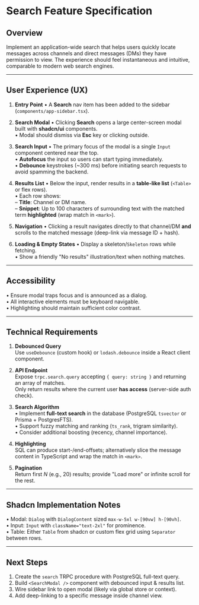 # Search Feature Specification

## Overview

Implement an application-wide search that helps users quickly locate messages across channels and direct messages (DMs) they have permission to view. The experience should feel instantaneous and intuitive, comparable to modern web search engines.

---

## User Experience (UX)

1. **Entry Point**
   • A **Search** nav item has been added to the sidebar (`components/app-sidebar.tsx`).

2. **Search Modal**
   • Clicking **Search** opens a large center-screen modal built with **shadcn/ui** components.  
   • Modal should dismiss via **Esc** key or clicking outside.

3. **Search Input**
   • The primary focus of the modal is a single `Input` component centered near the top.  
   • **Autofocus** the input so users can start typing immediately.  
   • **Debounce** keystrokes (~300 ms) before initiating search requests to avoid spamming the backend.

4. **Results List**
   • Below the input, render results in a **table-like list** (`<Table>` or flex rows).  
   • Each row shows:  
    – **Title**: Channel or DM name.  
    – **Snippet**: Up to 100 characters of surrounding text with the matched term **highlighted** (wrap match in `<mark>`).

5. **Navigation**
   • Clicking a result navigates directly to that channel/DM **and** scrolls to the matched message (deep-link via message ID + hash).

6. **Loading & Empty States**
   • Display a skeleton/`Skeleton` rows while fetching.  
   • Show a friendly "No results" illustration/text when nothing matches.

---

## Accessibility

• Ensure modal traps focus and is announced as a dialog.  
• All interactive elements must be keyboard navigable.  
• Highlighting should maintain sufficient color contrast.

---

## Technical Requirements

1. **Debounced Query**  
   Use `useDebounce` (custom hook) or `lodash.debounce` inside a React client component.

2. **API Endpoint**  
   Expose `trpc.search.query` accepting `{ query: string }` and returning an array of matches.  
   Only return results where the current user **has access** (server-side auth check).

3. **Search Algorithm**  
   • Implement **full-text search** in the database (PostgreSQL `tsvector` or Prisma + PostgresFTS).  
   • Support fuzzy matching and ranking (`ts_rank`, trigram similarity).  
   • Consider additional boosting (recency, channel importance).

4. **Highlighting**  
   SQL can produce start-/end-offsets; alternatively slice the message content in TypeScript and wrap the match in `<mark>`.

5. **Pagination**  
   Return first _N_ (e.g., 20) results; provide "Load more" or infinite scroll for the rest.

---

## Shadcn Implementation Notes

• Modal: `Dialog` with `DialogContent` sized `max-w-5xl w-[90vw] h-[90vh]`.  
• Input: `Input` with `className="text-2xl"` for prominence.  
• Table: Either `Table` from shadcn or custom flex grid using `Separator` between rows.

---

## Next Steps

1. Create the `search` TRPC procedure with PostgreSQL full-text query.
2. Build `<SearchModal />` component with debounced input & results list.
3. Wire sidebar link to open modal (likely via global store or context).
4. Add deep-linking to a specific message inside channel view.
